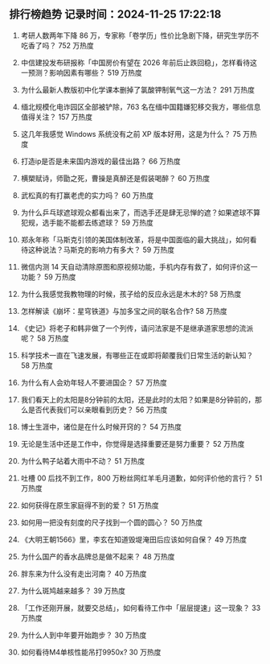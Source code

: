 
## 排行榜趋势 记录时间：2024-11-25 17:22:18
  
  1. 考研人数两年下降 86 万，专家称「卷学历」性价比急剧下降，研究生学历不吃香了吗？ 752 万热度
    
  2. 中信建投发布研报称「中国房价有望在 2026 年前后止跌回稳」，怎样看待这一预测？影响因素有哪些？ 519 万热度
    
  3. 为什么最新人教版初中化学课本删掉了氯酸钾制氧气这一方法？ 291 万热度
    
  4. 缅北规模化电诈园区全部被铲除，763 名在缅中国籍嫌犯移交我方，哪些信息值得关注？ 157 万热度
    
  5. 这几年我感觉 Windows 系统没有之前 XP 版本好用，这是为什么？ 75 万热度
    
  6. 打造ip是否是未来国内游戏的最佳出路？ 66 万热度
    
  7. 横槊赋诗，师勖之死，曹操是真醉还是假装喝醉？ 60 万热度
    
  8. 武松真的有打赢老虎的实力吗？ 60 万热度
    
  9. 为什么乒乓球遮球观众都看出来了，而选手还是肆无忌惮的遮？如果遮球不算犯规，选手能不能都去练遮球？ 59 万热度
    
  10. 郑永年称「马斯克引领的美国体制改革，将是中国面临的最大挑战」，如何看待这种说法？马斯克的影响力有多大？ 59 万热度
    
  11. 微信内测 14 天自动清除原图和原视频功能，手机内存有救了，如何评价这一功能？ 59 万热度
    
  12. 为什么我感觉我教物理的时候，孩子给的反应永远是木木的? 58 万热度
    
  13. 怎样解读《崩坏：星穹铁道》与加多宝之间的联名合作? 58 万热度
    
  14. 《史记》将老子和韩非做了一个列传，请问法家是不是继承道家思想的流派呢？ 58 万热度
    
  15. 科学技术一直在飞速发展，有哪些正在或即将颠覆我们日常生活的新认知？ 58 万热度
    
  16. 为什么有人会劝年轻人不要进国企？ 57 万热度
    
  17. 我们看天上的太阳是8分钟前的太阳，还是此时的太阳？如果是8分钟前的，那么是否代表我们可以亲眼看到历史？ 56 万热度
    
  18. 博士生涯中，诸位是在什么时候开窍的？ 54 万热度
    
  19. 无论是生活中还是工作中，你觉得是选择重要还是努力重要？ 52 万热度
    
  20. 为什么鸭子站着大雨中不动？ 51 万热度
    
  21. 吐槽 00 后找不到工作，800 万粉丝网红羊毛月道歉，如何评价他的言行？ 51 万热度
    
  22. 如何获得在原生家庭得不到的爱？ 51 万热度
    
  23. 如何用一把没有刻度的尺子找到一个圆的圆心？ 50 万热度
    
  24. 《大明王朝1566》里，李玄在知道毁堤淹田后应该如何自保？ 49 万热度
    
  25. 为什么国产的香水品牌总是做不起来？ 48 万热度
    
  26. 胖东来为什么没有走出河南？ 40 万热度
    
  27. 为什么斑鸠越来越多？ 39 万热度
    
  28. 「工作还刚开展，就要交总结」，如何看待工作中「层层提速」这一现象？ 33 万热度
    
  29. 为什么人到中年要开始跑步？ 30 万热度
    
  30. 如何看待M4单核性能吊打9950x? 30 万热度
    